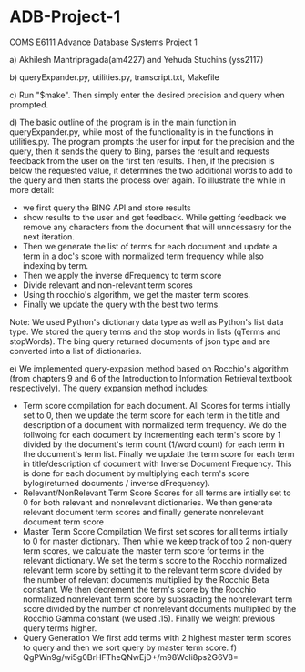 # ADB-Project-1

COMS E6111 Advance Database Systems
Project 1

a) Akhilesh Mantripragada(am4227) and Yehuda Stuchins (yss2117)

b) queryExpander.py, utilities.py, transcript.txt, Makefile

c) Run "$make". Then simply enter the desired precision and query when prompted.

d) The basic outline of the program is in the main function in queryExpander.py, while most of the functionality is in the functions in utilities.py. The program prompts the user for input for the precision and the query, then it sends the query to Bing, parses the result and requests feedback from the user on the first ten results. Then, if the precision is below the requested value, it determines the two additional words to add to the query and then starts the process over again. 
To illustrate the while in more detail:
-  we first query the BING API and store results
-  show results to the user and get feedback. While getting feedback we remove any characters from the document that will unncessasry for the next iteration.
- Then we generate the list of terms for each document and update a term in a doc's score with normalized term frequency while also indexing by term.
- Then we apply the inverse dFrequency to term score
- Divide relevant and non-relevant term scores
- Using th rocchio's algorithm, we get the master term scores.
- Finally we update the query with the best two terms.

Note: We used Python's dictionary data type as well as Python's list data type. We stored the query terms and the stop words in lists (qTerms and stopWords). The bing query returned documents of json type and are converted into a list of dictionaries. 

e)
We implemented query-expasion method based on Rocchio's algorithm (from chapters 9 and 6 of the Introduction to Information Retrieval textbook respectively).
The query expansion method includes: 
- Term score compilation for each document.
All Scores for terms intially set to 0, then we update the term score for each term in the title and description of a document with normalized term frequency. We do the follwoing for each document by incrementing each term's score by 1 divided by the document's term count (1/word count) for each term in the document's term list. Finally we update the term score for each term in title/description of document with Inverse Document Frequency. This is done for each document by multiplying each term's score bylog(returned documents / inverse dFrequency).
- Relevant/NonRelevant Term Score 
Scores for all terms are intially set to 0 for both relevant and nonrelevant dictionaries. We then generate relevant document term scores and finally generate nonrelevant document term score
- Master Term Score Compilation
We first set scores for all terms intially to 0 for master dictionary. Then while we keep track of top 2 non-query term scores, we calculate the master term score for terms in the relevant dictionary. We set the term's score to the Rocchio normalized relevant term score by setting it to the relevant term score divided by the number of relevant documents multiplied by the Rocchio Beta constant. We then decrement the term's score by the Rocchio normalized nonrelevant term score by subsracting the nonrelevant term score divided by the number of nonrelevant documents multiplied by the Rocchio Gamma constant (we used .15). Finally we weight previous query terms higher.
- Query Generation
We first add terms with 2 highest master term scores to query and then we sort query by master term score.
f) QgPWn9g/wi5g0BrHFTheQNwEjD+/m98WcIi8ps2G6V8=